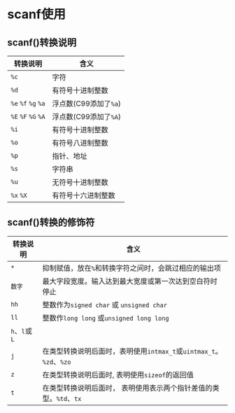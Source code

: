 # scanf使用

## scanf()转换说明

转换说明|含义
--------|----
`%c` | 字符
`%d` | 有符号十进制整数
`%e` `%f` `%g` `%a` | 浮点数(C99添加了`%a`)
`%E` `%F` `%G` `%A` | 浮点数(C99添加了`%A`)
`%i` | 有符号十进制整数
`%o` | 有符号八进制整数
`%p` | 指针、地址
`%s` | 字符串
`%u` | 无符号十进制整数
`%x` `%X` | 有符号十六进制整数

## scanf()转换的修饰符

转换说明|含义
--------|----
`*` | 抑制赋值，放在`%`和转换字符之间时，会跳过相应的输出项
`数字`| 最大字段宽度。输入达到最大宽度或第一次达到空白符时停止
`hh` | 整数作为`signed char` 或 `unsigned char`
`ll` | 整数作`long long` 或`unsigned long long`
`h`、`l`或`L` |
`j` | 在类型转换说明后面时，表明使用`intmax_t`或`uintmax_t`。`%zd`、`%zo`
`z` | 在类型转换说明后面时, 表明使用`sizeof`的返回值
`t` | 在类型转换说明后面时， 表明使用表示两个指针差值的类型。`%td`、`tx`